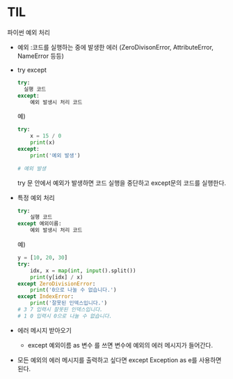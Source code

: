 # TIL

파이썬 예외 처리

- 예외 :코드를 실행하는 중에 발생한 에러 (ZeroDivisonError, AttributeError, NameError 등등)

- try except

  ~~~python
  try:
  	실행 코드
  except:
      예외 발생시 처리 코드
  ~~~

  예)

  ~~~python
  try:
      x = 15 / 0
      print(x)
  except:
      print('예외 발생')
      
  # 예외 발생
  ~~~

  try 문 안에서 예외가 발생하면 코드 실행을 중단하고 except문의 코드를 실행한다.

  

- 특정 예외 처리

  ~~~python
  try:
      실행 코드
  except 예외이름:
      예외 발생시 처리 코드
  ~~~

  예)

  ~~~python
  y = [10, 20, 30]
  try:
      idx, x = map(int, input().split())
      print(y[idx] / x)
  except ZeroDivisionError:
      print('0으로 나눌 수 없습니다.')
  except IndexError:
      print('잘못된 인덱스입니다.')
  # 3 7 입력시 잘못된 인덱스입니다.
  # 1 0 입력시 0으로 나눌 수 없습니다.
  ~~~



- 에러 메시지 받아오기
  - except 예외이름 as 변수 를 쓰면 변수에 예외의 에러 메시지가 들어간다.

- 모든 예외의 에러 메시지를 출력하고 싶다면 except Exception as e를 사용하면 된다.